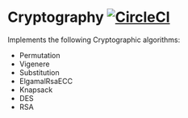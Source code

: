 # Cryptography [![CircleCI](https://circleci.com/gh/teja230/cryptography.svg?style=svg&circle-token=9f111caba3e1b00ee5ae533786379fefe8218086)](https://circleci.com/gh/teja230/cryptography)


Implements the following Cryptographic algorithms:
 - Permutation
 - Vigenere
 - Substitution
 - ElgamalRsaECC
 - Knapsack
 - DES
 - RSA
